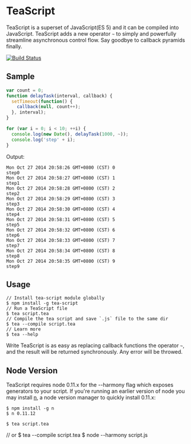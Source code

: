 # TeaScript
TeaScript is a superset of JavaScript(ES 5) and it can be compiled into JavaScript. TeaScript adds a new operator `~` to simply and powerfully streamline asynchronous control flow. Say goodbye to callback pyramids finally.

[![Build Status](https://travis-ci.org/luin/teascript.png?branch=master)](https://travis-ci.org/luin/teascript)

## Sample

```javascript
var count = 0;
function delayTask(interval, callback) {
  setTimeout(function() {
    callback(null, count++);
  }, interval);
}

for (var i = 0; i < 10; ++i) {
  console.log(new Date(), delayTask(1000, ~));
  console.log('step' + i);
}
```

Output:

    Mon Oct 27 2014 20:58:26 GMT+0800 (CST) 0
    step0
    Mon Oct 27 2014 20:58:27 GMT+0800 (CST) 1
    step1
    Mon Oct 27 2014 20:58:28 GMT+0800 (CST) 2
    step2
    Mon Oct 27 2014 20:58:29 GMT+0800 (CST) 3
    step3
    Mon Oct 27 2014 20:58:30 GMT+0800 (CST) 4
    step4
    Mon Oct 27 2014 20:58:31 GMT+0800 (CST) 5
    step5
    Mon Oct 27 2014 20:58:32 GMT+0800 (CST) 6
    step6
    Mon Oct 27 2014 20:58:33 GMT+0800 (CST) 7
    step7
    Mon Oct 27 2014 20:58:34 GMT+0800 (CST) 8
    step8
    Mon Oct 27 2014 20:58:35 GMT+0800 (CST) 9
    step9

## Usage

    // Install tea-script module globally
    $ npm install -g tea-script
    // Run a TeaScript file
    $ tea script.tea
    // Compile the tea script and save `.js` file to the same dir
    $ tea --compile script.tea
    // Learn more
    $ tea --help

Write TeaScript is as easy as replacing callback functions the operator `~`, and the result will be returned synchronously. Any error will be throwed.

## Node Version

TeaScript requires node 0.11.x for the --harmony flag which exposes generators to your script. If you're running an earlier version of node you may install [n](https://github.com/visionmedia/n), a node version manager to quickly install 0.11.x:

	$ npm install -g n
	$ n 0.11.12

	$ tea script.tea

  // or
  $ tea --compile script.tea
  $ node --harmony script.js
